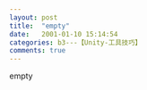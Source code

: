 ```yaml
---
layout: post
title:  "empty"
date:   2001-01-10 15:14:54
categories: b3---【Unity-工具技巧】
comments: true
---
```

empty
